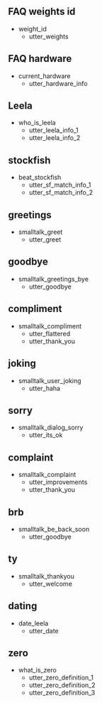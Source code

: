 ## FAQ weights id
* weight_id
  - utter_weights

## FAQ hardware
* current_hardware
  - utter_hardware_info

## Leela
* who_is_leela
  - utter_leela_info_1
  - utter_leela_info_2

## stockfish
* beat_stockfish
  - utter_sf_match_info_1
  - utter_sf_match_info_2

## greetings
* smalltalk_greet
  - utter_greet

## goodbye
* smalltalk_greetings_bye
  - utter_goodbye

## compliment 
* smalltalk_compliment
  - utter_flattered
  - utter_thank_you

## joking
* smalltalk_user_joking
  - utter_haha

## sorry  
* smalltalk_dialog_sorry
  - utter_its_ok

## complaint
* smalltalk_complaint
  - utter_improvements
  - utter_thank_you

## brb  
* smalltalk_be_back_soon
  - utter_goodbye

## ty  
* smalltalk_thankyou
  - utter_welcome

## dating
* date_leela
  - utter_date

## zero
* what_is_zero
  - utter_zero_definition_1
  - utter_zero_definition_2
  - utter_zero_definition_3
